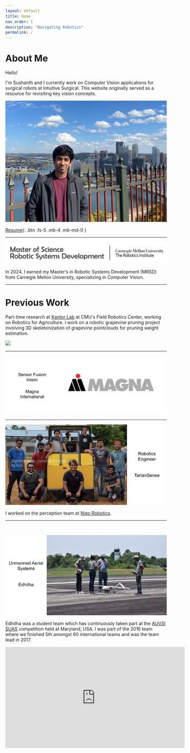 ```yaml
---
layout: default
title: Home
nav_order: 1
description: "Navigating Robotics"
permalink: /
---
```


# About Me

Hello!

I'm Sushanth and I currently work on Computer Vision applications for surgical robots at Intuitive Surgical. This website originally served as a resource for revisiting key vision concepts.

![](/images/DP2.jpeg)


[Resume](https://drive.google.com/file/d/1h79l90dx6f5ZIugohDiFdYD6kPRZtsKt/view?usp=sharing){: .btn .fs-5 .mb-4 .mb-md-0 }

____________________________________________________________________________________________

![](/images/MRSD.png)

In 2024, I earned my Master’s in Robotic Systems Development (MRSD) from Carnegie Mellon University, specializing in Computer Vision.

____________________________________________________________________________________________

# Previous Work

Part-time research at [Kantor Lab](https://labs.ri.cmu.edu/kantorlab/research/) at CMU's Field Robotics Center, working on Robotics for Agriculture. I work on a robotic grapevine pruning project involving 3D skeletonization of
grapevine pointclouds for pruning weight estimation.

![](/images/pure_vine.gif)

_____________________________________________________________________________________________

![](/images/magna_homepage.png)

_____________________________________________________________________________________________

![](/images/ts_homepage.png)

I worked on the perception team at [Niqo Robotics](https://www.youtube.com/watch?v=Sap3Z-9vSow).

_____________________________________________________________________________________________

![]()


![](/images/edhitha_homepage.png)

Edhitha was a student team which has continuously taken part at the [AUVSI SUAS](https://suas-competition.org/)
competition held at Maryland, USA. I was part of the 2016 team where we finished 5th amongst 60 international teams
and was the team lead in 2017.

<iframe width="560" height="315" src="https://www.youtube.com/embed/oVnpnDw6jZ0?controls=0" title="YouTube video player" frameborder="0" allow="accelerometer; autoplay; clipboard-write; encrypted-media; gyroscope; picture-in-picture; web-share" allowfullscreen></iframe>